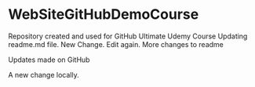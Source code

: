 # WebSiteGitHubDemoCourse
Repository created and used for GitHub Ultimate Udemy Course
Updating readme.md file.
New Change.
Edit again.
More changes to readme

Updates made on GitHub

A new change locally.
